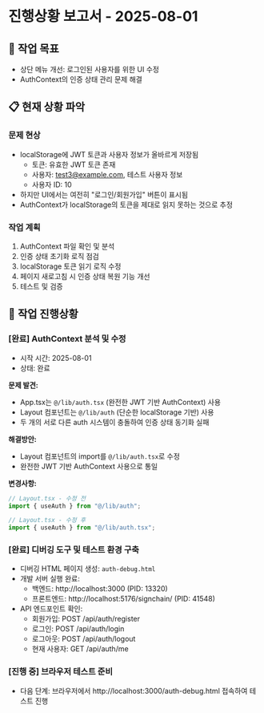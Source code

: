# 진행상황 보고서 - 2025-08-01

## 🎯 작업 목표
- 상단 메뉴 개선: 로그인된 사용자를 위한 UI 수정
- AuthContext의 인증 상태 관리 문제 해결

## 📋 현재 상황 파악

### 문제 현상
- localStorage에 JWT 토큰과 사용자 정보가 올바르게 저장됨
  - 토큰: 유효한 JWT 토큰 존재
  - 사용자: test3@example.com, 테스트 사용자 정보 
  - 사용자 ID: 10
- 하지만 UI에서는 여전히 "로그인/회원가입" 버튼이 표시됨
- AuthContext가 localStorage의 토큰을 제대로 읽지 못하는 것으로 추정

### 작업 계획
1. AuthContext 파일 확인 및 분석
2. 인증 상태 초기화 로직 점검
3. localStorage 토큰 읽기 로직 수정
4. 페이지 새로고침 시 인증 상태 복원 기능 개선
5. 테스트 및 검증

## 📝 작업 진행상황

### [완료] AuthContext 분석 및 수정
- 시작 시간: 2025-08-01
- 상태: 완료

**문제 발견:**
- App.tsx는 `@/lib/auth.tsx` (완전한 JWT 기반 AuthContext) 사용
- Layout 컴포넌트는 `@/lib/auth` (단순한 localStorage 기반) 사용
- 두 개의 서로 다른 auth 시스템이 충돌하여 인증 상태 동기화 실패

**해결방안:**
- Layout 컴포넌트의 import를 `@/lib/auth.tsx`로 수정
- 완전한 JWT 기반 AuthContext 사용으로 통일

**변경사항:**
```typescript
// Layout.tsx - 수정 전
import { useAuth } from "@/lib/auth";

// Layout.tsx - 수정 후  
import { useAuth } from "@/lib/auth.tsx";
```

### [완료] 디버깅 도구 및 테스트 환경 구축
- 디버깅 HTML 페이지 생성: `auth-debug.html`
- 개발 서버 실행 완료:
  - 백엔드: http://localhost:3000 (PID: 13320)
  - 프론트엔드: http://localhost:5176/signchain/ (PID: 41548)
- API 엔드포인트 확인:
  - 회원가입: POST /api/auth/register
  - 로그인: POST /api/auth/login  
  - 로그아웃: POST /api/auth/logout
  - 현재 사용자: GET /api/auth/me

### [진행 중] 브라우저 테스트 준비
- 다음 단계: 브라우저에서 http://localhost:3000/auth-debug.html 접속하여 테스트 진행
